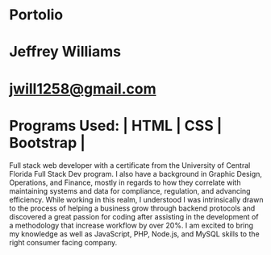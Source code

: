# Portolio

# Jeffrey Williams
# jwill1258@gmail.com

# Programs Used: | HTML  |  CSS  |  Bootstrap  |

Full stack web developer with a certificate from the University of Central Florida Full Stack Dev program. I also have a background in Graphic Design, Operations, and Finance, mostly in regards to how they correlate with maintaining systems and data for compliance, regulation, and advancing efficiency. While working in this realm, I understood I was intrinsically drawn to the process of helping a business grow through backend protocols and discovered a great passion for coding after assisting in the development of a methodology that increase workflow by over 20%. I am excited to bring my knowledge as well as JavaScript, PHP, Node.js, and MySQL skills to the right consumer facing company.
